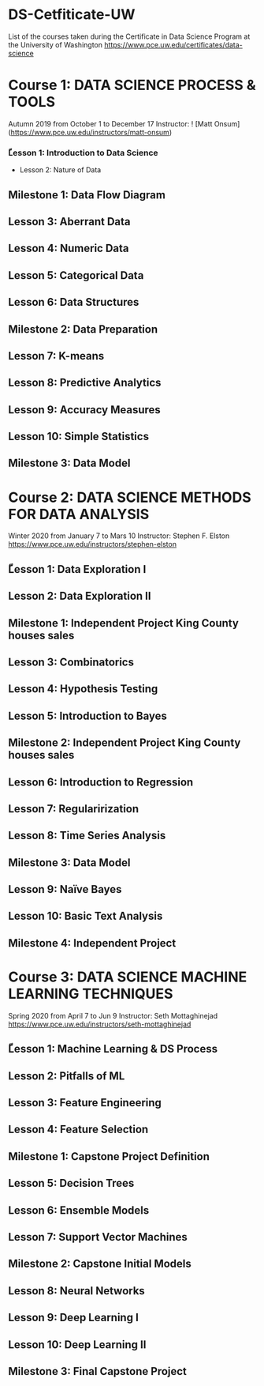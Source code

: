 # DS-Cetfiticate-UW
List of the courses taken during the Certificate in Data Science Program at the University of Washington https://www.pce.uw.edu/certificates/data-science


# Course 1: DATA SCIENCE PROCESS & TOOLS
Autumn 2019 from October 1 to December 17
Instructor: ! [Matt Onsum] (https://www.pce.uw.edu/instructors/matt-onsum)

### ّLesson 1: Introduction to Data Science
* Lesson 2: Nature of Data
## **Milestone 1: Data Flow Diagram**
## Lesson 3: Aberrant Data
## Lesson 4: Numeric Data
## Lesson 5: Categorical Data
## Lesson 6: Data Structures
## **Milestone 2: Data Preparation**
## Lesson 7: K-means
## Lesson 8: Predictive Analytics
## Lesson 9: Accuracy Measures
## Lesson 10: Simple Statistics
## **Milestone 3: Data Model**


# Course 2: DATA SCIENCE METHODS FOR DATA ANALYSIS
Winter 2020 from January 7 to Mars 10
Instructor: Stephen F. Elston https://www.pce.uw.edu/instructors/stephen-elston

## ّLesson 1: Data Exploration I
## Lesson 2: Data Exploration II
## **Milestone 1: Independent Project King County houses sales**
## Lesson 3: Combinatorics
## Lesson 4: Hypothesis Testing
## Lesson 5: Introduction to Bayes
## **Milestone 2: Independent Project King County houses sales**
## Lesson 6: Introduction to Regression
## Lesson 7: Regularirization
## Lesson 8: Time Series Analysis
## **Milestone 3: Data Model**
## Lesson 9: Naïve Bayes
## Lesson 10: Basic Text Analysis
## **Milestone 4: Independent Project**


# Course 3: DATA SCIENCE MACHINE LEARNING TECHNIQUES
Spring 2020 from April 7 to Jun 9
Instructor: Seth Mottaghinejad https://www.pce.uw.edu/instructors/seth-mottaghinejad

## ّLesson 1: Machine Learning & DS Process
## Lesson 2: Pitfalls of ML
## Lesson 3: Feature Engineering
## Lesson 4: Feature Selection
## **Milestone 1: Capstone Project Definition**
## Lesson 5: Decision Trees
## Lesson 6: Ensemble Models
## Lesson 7: Support Vector Machines
## **Milestone 2: Capstone Initial Models**
## Lesson 8: Neural Networks
## Lesson 9: Deep Learning I
## Lesson 10: Deep Learning II
## **Milestone 3: Final Capstone Project**




